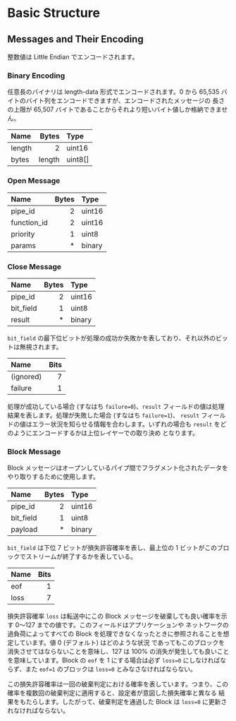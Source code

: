 # Basic Structure


## Messages and Their Encoding

整数値は Little Endian でエンコードされます。

### Binary Encoding

任意長のバイナリは length-data 形式でエンコードされます。0 から 65,535 バイトのバイト列をエンコードできますが、エンコードされたメッセージの
長さの上限が 65,507 バイトであることからそれより短いバイト値しか格納できません。

| Name   | Bytes  | Type    |
|:-------|-------:|:--------|
| length | 2      | uint16  |
| bytes  | length | uint8[] |

### Open Message

| Name        | Bytes | Type   |
|:------------|------:|:-------|
| pipe_id     |     2 | uint16 |
| function_id |     2 | uint16 |
| priority    |     1 | uint8  |
| params      |     * | binary |

### Close Message

| Name        | Bytes | Type   |
|:------------|------:|:-------|
| pipe_id     |     2 | uint16 |
| bit_field   |     1 | uint8  |
| result      |     * | binary |

`bit_field` の最下位ビットが処理の成功か失敗かを表しており、それ以外のビットは無視されます。

| Name      | Bits |
|:----------|-----:|
| (ignored) |    7 |
| failure   |    1 |

処理が成功している場合 (すなはち `failure=0`)、`result` フィールドの値は処理結果を表します。処理が失敗した場合 (すなはち `failure=1`)、
`result` フィールドの値はエラー状況を知らせる情報を合わします。いずれの場合も `result` をどのようにエンコードするかは上位レイヤーでの取り決め
となります。

### Block Message

Block メッセージはオープンしているパイプ間でフラグメント化されたデータをやり取りするために使用します。

| Name        | Bytes | Type   |
|:------------|------:|:-------|
| pipe_id     |     2 | uint16 |
| bit_field   |     1 | uint8  |
| payload     |     * | binary |

`bit_field` は下位 7 ビットが損失許容確率を表し、最上位の 1 ビットがこのブロックでストリームが終了するかを表している。

| Name | Bits |
|:-----|-----:|
| eof  |    1 |
| loss |    7 |

損失許容確率 `loss` は転送中にこの Block メッセージを破棄しても良い確率を示す 0～127 までの値です。このフィールドはアプリケーションや
ネットワークの過負荷によってすべての Block を処理できなくなったときに参照されることを想定しています。値 0 (デフォルト) はどのような状況
であってもこのブロックを消失させてはならないことを意味し、127 は 100% の消失が発生しても良いことを意味しています。Block の `eof` を
1 にする場合は必ず `loss=0` にしなければならず、また `eof=1` のブロックは `loss=0` とみなさなければならない。

この損失許容確率は一回の破棄判定における確率を表しています。つまり、この確率を複数回の破棄判定に適用すると、設定者が意図した損失確率と異なる
結果をもたらします。したがって、破棄判定を通過した Block は `loss=0` に更新されなければならない。